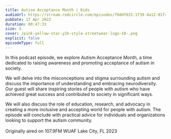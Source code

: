 ```yaml
---
title: Autism Acceptance Month | Kids
audioUrl: https://stream.redcircle.com/episodes/f0ddf631-1f39-4a12-81f4-8b8721383d97/stream.mp3
pubDate: 17 Apr 2023
duration: 00:47:33
size: 5
cover: /pink-yellow-star-y2k-style-streetwear-logo-18-.png
explicit: false
episodeType: full
---
```

In this podcast episode, we explore Autism Acceptance Month, a time dedicated to raising awareness and promoting acceptance of autism in society.

We will delve into the misconceptions and stigma surrounding autism and discuss the importance of understanding and embracing neurodiversity. Our guest will share inspiring stories of people with autism who have achieved great success and contributed to society in significant ways.

We will also discuss the role of education, research, and advocacy in creating a more inclusive and accepting world for people with autism. The episode will conclude with practical advice for individuals and organizations looking to support the autism community.\
\
Originally aired on 107.9FM WUAF Lake City, FL 2023
